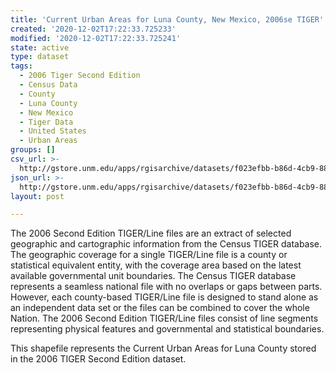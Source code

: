 ```yaml
---
title: 'Current Urban Areas for Luna County, New Mexico, 2006se TIGER'
created: '2020-12-02T17:22:33.725233'
modified: '2020-12-02T17:22:33.725241'
state: active
type: dataset
tags:
  - 2006 Tiger Second Edition
  - Census Data
  - County
  - Luna County
  - New Mexico
  - Tiger Data
  - United States
  - Urban Areas
groups: []
csv_url: >-
  http://gstore.unm.edu/apps/rgisarchive/datasets/f023efbb-b86d-4cb9-8847-c8e7c9aa4152/tgr2006se_luna_urbcu.derived.csv
json_url: >-
  http://gstore.unm.edu/apps/rgisarchive/datasets/f023efbb-b86d-4cb9-8847-c8e7c9aa4152/tgr2006se_luna_urbcu.derived.json
layout: post

---
```

The 2006 Second Edition TIGER/Line files are an extract of selected geographic and cartographic information from the Census TIGER database.  The geographic coverage for a single TIGER/Line file is a county or statistical equivalent entity, with the coverage area based on the latest available governmental unit boundaries. The Census TIGER database represents a seamless national file with no overlaps or gaps between parts.  However, each county-based TIGER/Line file is designed to stand alone as an independent data set or the files can be combined to cover the whole Nation.  The 2006 Second Edition  TIGER/Line files consist of line segments representing physical features and governmental and statistical boundaries.  

This shapefile represents the Current Urban Areas for Luna County stored in the 2006 TIGER Second Edition dataset.
